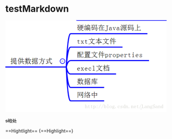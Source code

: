 # testMarkdown
![alt text](20161227150214670.png "haha")

~~s暗处~~



<!--以下是本文的脚注和超链接-->

==Hightlight==
{==Highlight==}
